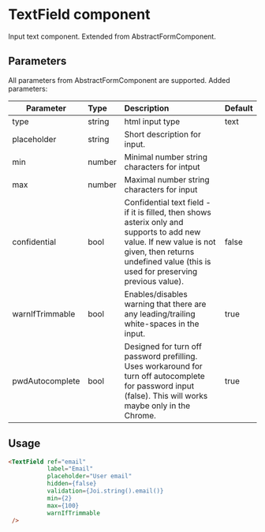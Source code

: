 # TextField component

Input text component. Extended from AbstractFormComponent.

## Parameters

All parameters from AbstractFormComponent are supported. Added parameters:

| Parameter | Type | Description | Default  |
| --- | :--- | :--- | :--- |
| type  | string   | html input type | text |
| placeholder  | string   | Short description for input.|  |
| min  | number   | Minimal number string characters for intput |  |
| max  | number   | Maximal number string characters for input  |  |
| confidential  | bool   | Confidential text field - if it is filled, then shows asterix only and supports to add new value. If new value is not given, then returns undefined value (this is used for preserving previous value).  | false  |
| warnIfTrimmable | bool | Enables/disables warning that there are any leading/trailing white-spaces in the input. | true |
| pwdAutocomplete | bool | Designed for turn off password prefilling. Uses workaround for turn off autocomplete for password input (false). This will works maybe only in the Chrome. | true |

## Usage

```html
<TextField ref="email"
           label="Email"
           placeholder="User email"
           hidden={false}
           validation={Joi.string().email()}
           min={2}
           max={100}
           warnIfTrimmable
 />
```
